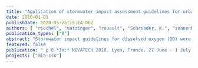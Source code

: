 ```yaml
---
title: "Application of stormwater impact assessment guidelines for urban lowland rivers – the challenge of distinction between background pollution and impacts of combined sewer overflows (CSO) (presented by Andreas Matzinger, participation of Pascale Rouault and Nicolas Caradot)"
date: 2010-01-01
publishDate: 2020-05-25T15:14:06Z
authors: [ "riechel", "matzinger", "rouault", "Schroeder, K.", "sonnenberg", "Pawlowsky-Reusing, E.", "Leszinski, M." ]
publication_types: ["0"]
abstract: "Stormwater impact guidelines for dissolved oxygen (DO) were applied to the Berlin River Spree, which (a) receives the effluents of more than 100 combined sewer discharge points and (b) is subject to significant anthropogenic background pollution. Discrimination of DO depressions, which are the direct result of combined sewer overflows (CSO) from DO depressions which are not related to CSO was achieved by combining stormwater impact guidelines with the analysis of data for: (i) rain events before critical DO depressions, (ii) water temperature (T) and conductivity as indicators for CSO impact in the river and (iii) T and DO before critical DO depressions to assess the effect of background pollution. Results indicate that the River Spree is in a critical state regarding DO for two main reasons: (a) upstream of the stretch with CSO discharge points because of background pollution and (b) downstream of the stretch because of CSO. Highly critical situations with DO < 2 mg L-1 only occurred under CSO influence. Nevertheless, the analysis underlines the importance of measures to reduce both CSO and background pollution in urban rivers."
featured: false
publication: " p 8 *In:* NOVATECH 2010. Lyon, France. 27 June - 1 July 2010"
projects: ["mia-cso"]
---
```


